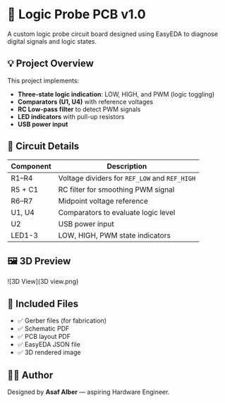 # 🔧 Logic Probe PCB v1.0

A custom logic probe circuit board designed using EasyEDA to diagnose digital signals and logic states.

## 💡 Project Overview
This project implements:
- **Three-state logic indication**: LOW, HIGH, and PWM (logic toggling)
- **Comparators (U1, U4)** with reference voltages
- **RC Low-pass filter** to detect PWM signals
- **LED indicators** with pull-up resistors
- **USB power input**

## 🧩 Circuit Details
| Component | Description |
|-----------|-------------|
| R1–R4     | Voltage dividers for `REF_LOW` and `REF_HIGH` |
| R5 + C1   | RC filter for smoothing PWM signal |
| R6–R7     | Midpoint voltage reference |
| U1, U4    | Comparators to evaluate logic level |
| U2        | USB power input |
| LED1-3    | LOW, HIGH, PWM state indicators |

## 🖼️ 3D Preview
![3D View](3D view.png)

## 📂 Included Files
- ✅ Gerber files (for fabrication)
- ✅ Schematic PDF
- ✅ PCB layout PDF
- ✅ EasyEDA JSON file
- ✅ 3D rendered image

## 👨‍💻 Author
Designed by **Asaf Alber** — aspiring Hardware Engineer.


